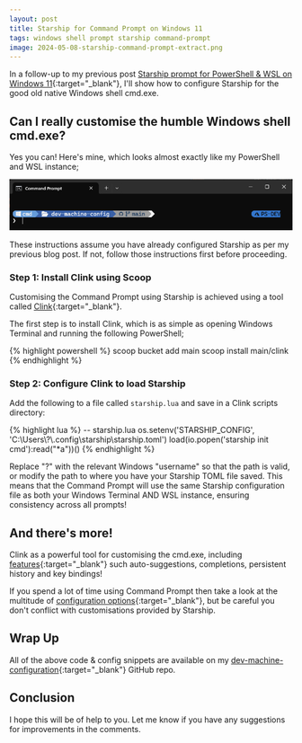 ```yaml
---
layout: post
title: Starship for Command Prompt on Windows 11
tags: windows shell prompt starship command-prompt
image: 2024-05-08-starship-command-prompt-extract.png
---
```

In a follow-up to my previous post [Starship prompt for PowerShell & WSL on Windows 11](https://blog.philipstreet.co.uk/Starship-prompt-for-PowerShell-and-WSL-on-Windows-11/){:target="_blank"}, I'll show how to configure Starship for the good old native Windows shell cmd.exe.

## Can I really customise the humble Windows shell cmd.exe?

Yes you can! Here's mine, which looks almost exactly like my PowerShell and WSL instance;

![Command Prompt](/images/2024-05-08-starship-command-prompt.png)

These instructions assume you have already configured Starship as per my previous blog post. If not, follow those instructions first before proceeding.

### Step 1: Install Clink using Scoop

Customising the Command Prompt using Starship is achieved using a tool called [Clink](https://chrisant996.github.io/clink/clink.html){:target="_blank"}.

The first step is to install Clink, which is as simple as opening Windows Terminal and running the following PowerShell;

{% highlight powershell %}
scoop bucket add main
scoop install main/clink
{% endhighlight %}

### Step 2: Configure Clink to load Starship

Add the following to a file called ```starship.lua``` and save in a Clink scripts directory:

{% highlight lua %}
-- starship.lua
os.setenv('STARSHIP_CONFIG', 'C:\\Users\\?\\.config\\starship\\starship.toml')
load(io.popen('starship init cmd'):read("*a"))()
{% endhighlight %}

Replace "?" with the relevant Windows "username" so that the path is valid, or modify the path to where you have your Starship TOML file saved. This means that the Command Prompt will use the same Starship configuration file as both your Windows Terminal AND WSL instance, ensuring consistency across all prompts!

## And there's more!

Clink as a powerful tool for customising the cmd.exe, including [features](https://chrisant996.github.io/clink/clink.html#features){:target="_blank"} such auto-suggestions, completions, persistent history and key bindings!

If you spend a lot of time using Command Prompt then take a look at the multitude of [configuration options](https://chrisant996.github.io/clink/clink.html#configuring-clink){:target="_blank"}, but be careful you don't conflict with customisations provided by Starship.

## Wrap Up

All of the above code & config snippets are available on my [dev-machine-configuration](https://github.com/philipstreet/dev-machine-config/tree/main){:target="_blank"} GitHub repo.

## Conclusion

I hope this will be of help to you. Let me know if you have any suggestions for improvements in the comments.
